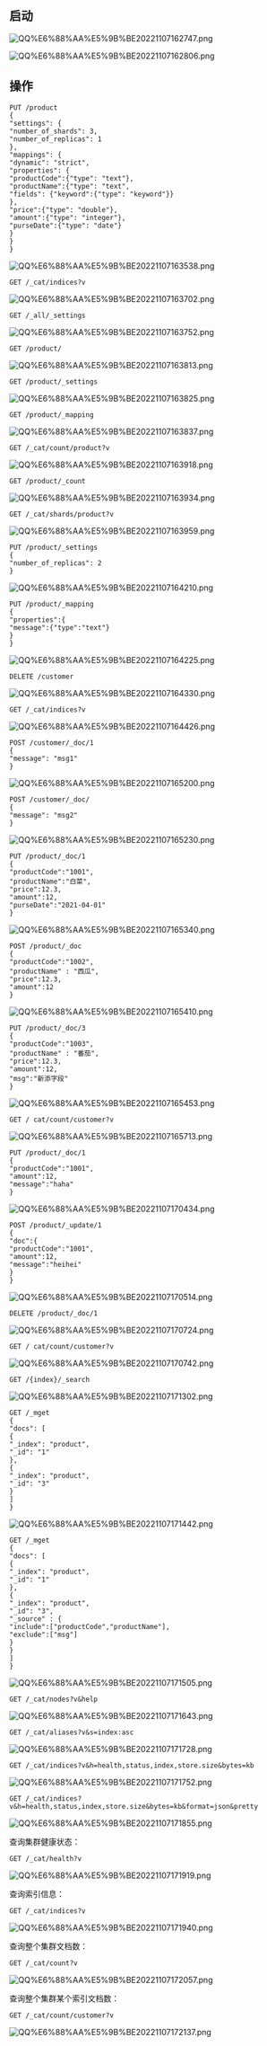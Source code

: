 ## 启动

![QQ%E6%88%AA%E5%9B%BE20221107162747.png](/elab-bucket/18249583809650/2022-11-08/51744877938703.png)

![QQ%E6%88%AA%E5%9B%BE20221107162806.png](/elab-bucket/18249583809650/2022-11-08/51744916731062.png)

## 操作

```
PUT /product
{
"settings": {
"number_of_shards": 3,
"number_of_replicas": 1
},
"mappings": {
"dynamic": "strict",
"properties": {
"productCode":{"type": "text"},
"productName":{"type": "text",
"fields": {"keyword":{"type": "keyword"}}
},
"price":{"type": "double"},
"amount":{"type": "integer"},
"purseDate":{"type": "date"}
}
}
}
```

![QQ%E6%88%AA%E5%9B%BE20221107163538.png](/elab-bucket/18249583809650/2022-11-08/51745033414273.png)

```
GET /_cat/indices?v
```

![QQ%E6%88%AA%E5%9B%BE20221107163702.png](/elab-bucket/18249583809650/2022-11-08/51745163397254.png)

```
GET /_all/_settings
```

![QQ%E6%88%AA%E5%9B%BE20221107163752.png](/elab-bucket/18249583809650/2022-11-08/51745207469910.png)

```
GET /product/
```

![QQ%E6%88%AA%E5%9B%BE20221107163813.png](/elab-bucket/18249583809650/2022-11-08/51745254475391.png)

```
GET /product/_settings
```

![QQ%E6%88%AA%E5%9B%BE20221107163825.png](/elab-bucket/18249583809650/2022-11-08/51745290010184.png)

```
GET /product/_mapping
```

![QQ%E6%88%AA%E5%9B%BE20221107163837.png](/elab-bucket/18249583809650/2022-11-08/51745332408481.png)

```
GET /_cat/count/product?v
```
![QQ%E6%88%AA%E5%9B%BE20221107163918.png](/elab-bucket/18249583809650/2022-11-08/51745390438449.png)

```
GET /product/_count
```

![QQ%E6%88%AA%E5%9B%BE20221107163934.png](/elab-bucket/18249583809650/2022-11-08/51745430505361.png)

```
GET /_cat/shards/product?v
```


![QQ%E6%88%AA%E5%9B%BE20221107163959.png](/elab-bucket/18249583809650/2022-11-08/51745475390687.png)

```
PUT /product/_settings
{
"number_of_replicas": 2
}
```

![QQ%E6%88%AA%E5%9B%BE20221107164210.png](/elab-bucket/18249583809650/2022-11-08/51745521810042.png)

```
PUT /product/_mapping
{
"properties":{
"message":{"type":"text"}
}
}
```

![QQ%E6%88%AA%E5%9B%BE20221107164225.png](/elab-bucket/18249583809650/2022-11-08/51745562390120.png)

```
DELETE /customer
```

![QQ%E6%88%AA%E5%9B%BE20221107164330.png](/elab-bucket/18249583809650/2022-11-08/51745605507983.png)

```
GET /_cat/indices?v
```

![QQ%E6%88%AA%E5%9B%BE20221107164426.png](/elab-bucket/18249583809650/2022-11-08/51745644029291.png)

```
POST /customer/_doc/1
{
"message": "msg1"
}
```

![QQ%E6%88%AA%E5%9B%BE20221107165200.png](/elab-bucket/18249583809650/2022-11-08/51745685851637.png)

```
POST /customer/_doc/
{
"message": "msg2"
}
```

![QQ%E6%88%AA%E5%9B%BE20221107165230.png](/elab-bucket/18249583809650/2022-11-08/51745739050213.png)

```
PUT /product/_doc/1
{
"productCode":"1001",
"productName":"白菜",
"price":12.3,
"amount":12,
"purseDate":"2021-04-01"
}
```

![QQ%E6%88%AA%E5%9B%BE20221107165340.png](/elab-bucket/18249583809650/2022-11-08/51745773580405.png)

```
POST /product/_doc
{
"productCode":"1002",
"productName" : "西瓜",
"price":12.3,
"amount":12
}
```

![QQ%E6%88%AA%E5%9B%BE20221107165410.png](/elab-bucket/18249583809650/2022-11-08/51745818973389.png)

```
PUT /product/_doc/3
{
"productCode":"1003",
"productName" : "番茄",
"price":12.3,
"amount":12,
"msg":"新添字段"
}
```

![QQ%E6%88%AA%E5%9B%BE20221107165453.png](/elab-bucket/18249583809650/2022-11-08/51745861919682.png)

```
GET / cat/count/customer?v
```

![QQ%E6%88%AA%E5%9B%BE20221107165713.png](/elab-bucket/18249583809650/2022-11-08/51745916577626.png)

```
PUT /product/_doc/1
{
"productCode":"1001",
"amount":12,
"message":"haha"
}
```

![QQ%E6%88%AA%E5%9B%BE20221107170434.png](/elab-bucket/18249583809650/2022-11-08/51745952336042.png)

```
POST /product/_update/1
{
"doc":{
"productCode":"1001",
"amount":12,
"message":"heihei"
}
}
```

![QQ%E6%88%AA%E5%9B%BE20221107170514.png](/elab-bucket/18249583809650/2022-11-08/51745982115908.png)

```
DELETE /product/_doc/1
```

![QQ%E6%88%AA%E5%9B%BE20221107170724.png](/elab-bucket/18249583809650/2022-11-08/51746012061047.png)

```
GET / cat/count/customer?v
```

![QQ%E6%88%AA%E5%9B%BE20221107170742.png](/elab-bucket/18249583809650/2022-11-08/51746093172100.png)

```
GET /{index}/_search
```

![QQ%E6%88%AA%E5%9B%BE20221107171302.png](/elab-bucket/18249583809650/2022-11-08/51746156906206.png)

```
GET /_mget
{
"docs": [
{
"_index": "product",
"_id": "1"
},
{
"_index": "product",
"_id": "3"
}
]
}
```

![QQ%E6%88%AA%E5%9B%BE20221107171442.png](/elab-bucket/18249583809650/2022-11-08/51746195919783.png)

```
GET /_mget
{
"docs": [
{
"_index": "product",
"_id": "1"
},
{
"_index": "product",
"_id": "3",
"_source" : {
"include":["productCode","productName"],
"exclude":["msg"]
}
}
]
}
```

![QQ%E6%88%AA%E5%9B%BE20221107171505.png](/elab-bucket/18249583809650/2022-11-08/51746226191907.png)

```
GET /_cat/nodes?v&help
```

![QQ%E6%88%AA%E5%9B%BE20221107171643.png](/elab-bucket/18249583809650/2022-11-08/51746264679157.png)

```
GET /_cat/aliases?v&s=index:asc
```

![QQ%E6%88%AA%E5%9B%BE20221107171728.png](/elab-bucket/18249583809650/2022-11-08/51746316638304.png)

```
GET /_cat/indices?v&h=health,status,index,store.size&bytes=kb
```

![QQ%E6%88%AA%E5%9B%BE20221107171752.png](/elab-bucket/18249583809650/2022-11-08/51746362477265.png)

```
GET /_cat/indices?v&h=health,status,index,store.size&bytes=kb&format=json&pretty
```

![QQ%E6%88%AA%E5%9B%BE20221107171855.png](/elab-bucket/18249583809650/2022-11-08/51746389464786.png)

查询集群健康状态：
```
GET /_cat/health?v
```

![QQ%E6%88%AA%E5%9B%BE20221107171919.png](/elab-bucket/18249583809650/2022-11-08/51746444836954.png)

查询索引信息：
```
GET /_cat/indices?v
```

![QQ%E6%88%AA%E5%9B%BE20221107171940.png](/elab-bucket/18249583809650/2022-11-08/51746469622974.png)


查询整个集群文档数：
```
GET /_cat/count?v
```

![QQ%E6%88%AA%E5%9B%BE20221107172057.png](/elab-bucket/18249583809650/2022-11-08/51746510243902.png)

查询整个集群某个索引文档数：
```
GET /_cat/count/customer?v
```

![QQ%E6%88%AA%E5%9B%BE20221107172137.png](/elab-bucket/18249583809650/2022-11-08/51746541975919.png)